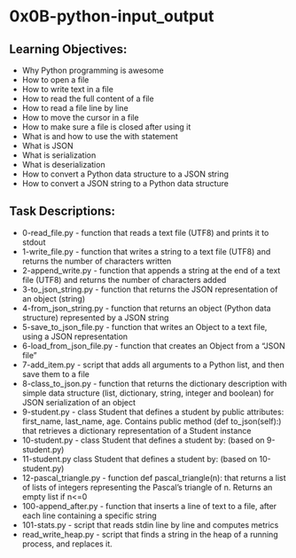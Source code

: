 # 0x0B-python-input_output

## Learning Objectives:

- Why Python programming is awesome
- How to open a file
- How to write text in a file
- How to read the full content of a file
- How to read a file line by line
- How to move the cursor in a file
- How to make sure a file is closed after using it
- What is and how to use the with statement
- What is JSON
- What is serialization
- What is deserialization
- How to convert a Python data structure to a JSON string
- How to convert a JSON string to a Python data structure

## Task Descriptions:

- 0-read_file.py - function that reads a text file (UTF8) and prints it to stdout
- 1-write_file.py - function that writes a string to a text file (UTF8) and returns the number of characters written
- 2-append_write.py - function that appends a string at the end of a text file (UTF8) and returns the number of characters added
- 3-to_json_string.py - function that returns the JSON representation of an object (string)
- 4-from_json_string.py - function that returns an object (Python data structure) represented by a JSON string
- 5-save_to_json_file.py - function that writes an Object to a text file, using a JSON representation
- 6-load_from_json_file.py -  function that creates an Object from a “JSON file”
- 7-add_item.py - script that adds all arguments to a Python list, and then save them to a file
- 8-class_to_json.py - function that returns the dictionary description with simple data structure (list, dictionary, string, integer and boolean) for JSON serialization of an object
- 9-student.py - class Student that defines a student by public attributes: first_name, last_name, age. Contains public method (def to_json(self):) that retrieves a dictionary representation of a Student instance
- 10-student.py - class Student that defines a student by: (based on 9-student.py)
- 11-student.py class Student that defines a student by: (based on 10-student.py)
- 12-pascal_triangle.py - function def pascal_triangle(n): that returns a list of lists of integers representing the Pascal’s triangle of n. Returns an empty list if n<=0
- 100-append_after.py -  function that inserts a line of text to a file, after each line containing a specific string
- 101-stats.py - script that reads stdin line by line and computes metrics
- read_write_heap.py - script that finds a string in the heap of a running process, and replaces it.

